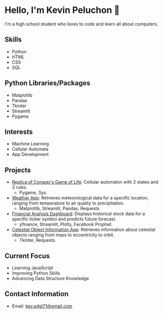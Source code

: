 # Hello, I'm Kevin Peluchon 👋

I'm a high school student who loves to code and learn all about computers.

## Skills
- Python
- HTML
- CSS
- SQL

## Python Libraries/Packages
- Matplotlib
- Pandas
- Tkinter
- Streamlit
- Pygame

## Interests
- Machine Learning
- Cellular Automata
- App Development

## Projects
- [Replica of Conway's Game of Life](https://github.com/kpeluchon72/Cylindrical-Conways-Game-of-Life): Cellular automaton with 2 states and 3 rules.
  - Pygame, Sys.
- [Weather App](https://github.com/kpeluchon72/Weather-App): Retrieves meteorological data for a specific location, ranging from temperature to air quality to precipitation.
  - Matplotlib, Streamlit, Pandas, Requests.
- [Financial Analysis Dashboard](https://github.com/kpeluchon72/Financial-Analysis-Dashboard): Displays historical stock data for a specific ticker symbol and predicts future forecast.
  - yfinance, Streamlit, Plotly, Facebook Prophet.
- [Celestial Object Information App](https://github.com/kpeluchon72/Celestial-Object-Info-App): Retrieves information about celestial objects ranging from mass to eccentricity to orbit.
  - Tkinter, Requests.

## Current Focus
- Learning JavaScript
- Improving Python Skills
- Advancing Data Structure Knowledge

## Contact Information
- Email: [kev.pdgl71@gmail.com](mailto:kev.pdgl71@gmail.com)
